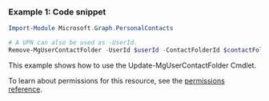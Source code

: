 ### Example 1: Code snippet

```powershellImport-Module Microsoft.Graph.PersonalContacts

# A UPN can also be used as -UserId.
Remove-MgUserContactFolder -UserId $userId -ContactFolderId $contactFolderId
```
This example shows how to use the Update-MgUserContactFolder Cmdlet.
To learn about permissions for this resource, see the [permissions reference](/graph/permissions-reference).

